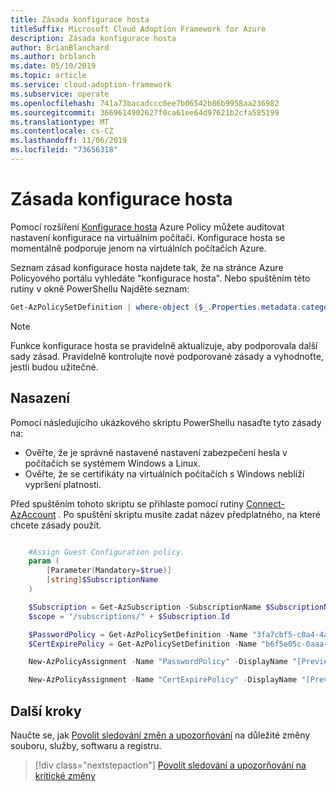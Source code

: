 ```yaml
---
title: Zásada konfigurace hosta
titleSuffix: Microsoft Cloud Adoption Framework for Azure
description: Zásada konfigurace hosta
author: BrianBlanchard
ms.author: brblanch
ms.date: 05/10/2019
ms.topic: article
ms.service: cloud-adoption-framework
ms.subservice: operate
ms.openlocfilehash: 741a73bacadccc0ee7b06542b86b9958aa236982
ms.sourcegitcommit: 3669614902627f0ca61ee64d97621b2cfa585199
ms.translationtype: MT
ms.contentlocale: cs-CZ
ms.lasthandoff: 11/06/2019
ms.locfileid: "73656318"
---
```

# <a name="guest-configuration-policy"></a>Zásada konfigurace hosta

Pomocí rozšíření [Konfigurace hosta](https://docs.microsoft.com/azure/governance/policy/concepts/guest-configuration) Azure Policy můžete auditovat nastavení konfigurace na virtuálním počítači. Konfigurace hosta se momentálně podporuje jenom na virtuálních počítačích Azure.

Seznam zásad konfigurace hosta najdete tak, že na stránce Azure Policyového portálu vyhledáte "konfigurace hosta". Nebo spuštěním této rutiny v okně PowerShellu Najděte seznam:

```powershell
Get-AzPolicySetDefinition | where-object {$_.Properties.metadata.category -eq "Guest Configuration"}
```

> [!NOTE]
> Funkce konfigurace hosta se pravidelně aktualizuje, aby podporovala další sady zásad. Pravidelně kontrolujte nové podporované zásady a vyhodnoťte, jestli budou užitečné.

<!-- TODO: Update these links when available. 

By default, we recommend that you enable the following policies:

- [Preview]: Audit to verify that password-security settings are correct on Linux and Windows machines.
- Audit to verify that certificates are not nearing expiration on Windows VMs.

-->

## <a name="deployment"></a>Nasazení

Pomocí následujícího ukázkového skriptu PowerShellu nasaďte tyto zásady na:

- Ověřte, že je správně nastavené nastavení zabezpečení hesla v počítačích se systémem Windows a Linux.
- Ověřte, že se certifikáty na virtuálních počítačích s Windows neblíží vypršení platnosti.

 Před spuštěním tohoto skriptu se přihlaste pomocí rutiny [Connect-AzAccount](https://docs.microsoft.com/powershell/module/az.accounts/connect-azaccount?view=azps-2.1.0) . Po spuštění skriptu musíte zadat název předplatného, na které chcete zásady použít.

```powershell

    #Assign Guest Configuration policy.
    param (
        [Parameter(Mandatory=$true)]
        [string]$SubscriptionName
    )

    $Subscription = Get-AzSubscription -SubscriptionName $SubscriptionName
    $scope = "/subscriptions/" + $Subscription.Id

    $PasswordPolicy = Get-AzPolicySetDefinition -Name "3fa7cbf5-c0a4-4a59-85a5-cca4d996d5a6"
    $CertExpirePolicy = Get-AzPolicySetDefinition -Name "b6f5e05c-0aaa-4337-8dd4-357c399d12ae"

    New-AzPolicyAssignment -Name "PasswordPolicy" -DisplayName "[Preview]: Audit that password security settings are set correctly inside Linux and Windows machines" -Scope $scope -PolicySetDefinition $PasswordPolicy -AssignIdentity -Location eastus

    New-AzPolicyAssignment -Name "CertExpirePolicy" -DisplayName "[Preview]: Audit that certificates are not expiring on Windows VMs" -Scope $scope -PolicySetDefinition $CertExpirePolicy -AssignIdentity -Location eastus

```

## <a name="next-steps"></a>Další kroky

Naučte se, jak [Povolit sledování změn a upozorňování](./enable-tracking-alerting.md) na důležité změny souboru, služby, softwaru a registru.

> [!div class="nextstepaction"]
> [Povolit sledování a upozorňování na kritické změny](./enable-tracking-alerting.md)
